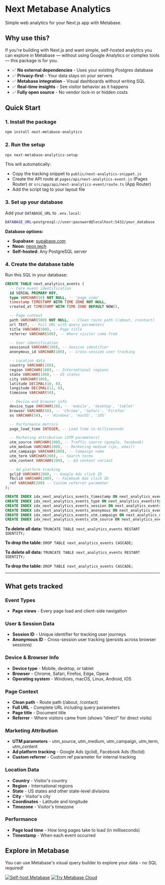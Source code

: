 # Next Metabase Analytics

Simple web analytics for your Next.js app with Metabase.

## Why use this?

If you're building with Next.js and want simple, self-hosted analytics you can explore in Metabase — without using Google Analytics or complex tools — this package is for you.

- ✅ **No external dependencies** - Uses your existing Postgres database
- ✅ **Privacy-first** - Your data stays on your servers
- ✅ **Metabase integration** - Visual dashboards without writing SQL
- ✅ **Real-time insights** - See visitor behavior as it happens
- ✅ **Fully open source** - No vendor lock-in or hidden costs

## Quick Start

### 1. Install the package

```bash
npm install next-metabase-analytics
```

### 2. Run the setup

```bash
npx next-metabase-analytics-setup
```

This will automatically:

- Copy the tracking snippet to `public/next-analytics-snippet.js`
- Create the API route at `pages/api/next-analytics-event.js` (Pages Router) or `src/app/api/next-analytics-event/route.ts` (App Router)
- Add the script tag to your layout file

### 3. Set up your database

Add your `DATABASE_URL` to `.env.local`:

```bash
DATABASE_URL=postgresql://user:password@localhost:5432/your_database
```

**Database options:**

- **Supabase**: [supabase.com](https://supabase.com)
- **Neon**: [neon.tech](https://neon.tech)
- **Self-hosted**: Any PostgreSQL server

### 4. Create the database table

Run this SQL in your database:

```sql
CREATE TABLE next_analytics_events (
  -- Core event identification
  id SERIAL PRIMARY KEY,
  type VARCHAR(50) NOT NULL, -- 'page_view'
  timestamp TIMESTAMP WITH TIME ZONE NOT NULL,
  created_at TIMESTAMP WITH TIME ZONE DEFAULT NOW(),

  -- Page context
  path VARCHAR(500) NOT NULL, -- Clean route path (/about, /contact)
  url TEXT, -- Full URL with query parameters
  title VARCHAR(500), -- Page title
  referrer VARCHAR(500), -- Where visitor came from

  -- User identification
  sessionid VARCHAR(100), -- Session identifier
  anonymous_id VARCHAR(100), -- Cross-session user tracking

  -- Location data
  country VARCHAR(100),
  region VARCHAR(100), -- International regions
  state VARCHAR(100), -- US states
  city VARCHAR(100),
  latitude DECIMAL(10, 8),
  longitude DECIMAL(11, 8),
  timezone VARCHAR(50),

  -- Device and browser info
  device_type VARCHAR(20), -- 'mobile', 'desktop', 'tablet'
  browser VARCHAR(50), -- 'Chrome', 'Safari', 'Firefox'
  os VARCHAR(50), -- 'Windows', 'macOS', 'iOS'

  -- Performance metrics
  page_load_time INTEGER, -- Load time in milliseconds

  -- Marketing attribution (UTM parameters)
  utm_source VARCHAR(200), -- Traffic source (google, facebook)
  utm_medium VARCHAR(200), -- Marketing medium (cpc, email)
  utm_campaign VARCHAR(200), -- Campaign name
  utm_term VARCHAR(200), -- Search terms
  utm_content VARCHAR(200), -- Ad content variant

  -- Ad platform tracking
  gclid VARCHAR(200), -- Google Ads click ID
  fbclid VARCHAR(200), -- Facebook Ads click ID
  ref VARCHAR(200) -- Custom referrer parameter
);

CREATE INDEX idx_next_analytics_events_timestamp ON next_analytics_events(timestamp);
CREATE INDEX idx_next_analytics_events_type ON next_analytics_events(type);
CREATE INDEX idx_next_analytics_events_session ON next_analytics_events(sessionid);
CREATE INDEX idx_next_analytics_events_anonymous ON next_analytics_events(anonymous_id);
CREATE INDEX idx_next_analytics_events_utm_campaign ON next_analytics_events(utm_campaign);
CREATE INDEX idx_next_analytics_events_utm_source ON next_analytics_events(utm_source);
```

**To delete all data:** `TRUNCATE TABLE next_analytics_events RESTART IDENTITY;`

**To drop the table:** `DROP TABLE next_analytics_events CASCADE;`

**To delete all data:** `TRUNCATE TABLE next_analytics_events RESTART IDENTITY;`

**To drop the table:** `DROP TABLE next_analytics_events CASCADE;`

---

## What gets tracked

### Event Types

- **Page views** - Every page load and client-side navigation

### User & Session Data

- **Session ID** - Unique identifier for tracking user journeys
- **Anonymous ID** - Cross-session user tracking (persists across browser sessions)

### Device & Browser Info

- **Device type** - Mobile, desktop, or tablet
- **Browser** - Chrome, Safari, Firefox, Edge, Opera
- **Operating system** - Windows, macOS, Linux, Android, iOS

### Page Context

- **Clean path** - Route path (/about, /contact)
- **Full URL** - Complete URL including query parameters
- **Page title** - Document title
- **Referrer** - Where visitors came from (shows "direct" for direct visits)

### Marketing Attribution

- **UTM parameters** - utm_source, utm_medium, utm_campaign, utm_term, utm_content
- **Ad platform tracking** - Google Ads (gclid), Facebook Ads (fbclid)
- **Custom referrer** - Custom ref parameter for internal tracking

### Location Data

- **Country** - Visitor's country
- **Region** - International regions
- **State** - US states and other state-level divisions
- **City** - Visitor's city
- **Coordinates** - Latitude and longitude
- **Timezone** - Visitor's timezone

### Performance

- **Page load time** - How long pages take to load (in milliseconds)
- **Timestamp** - When each event occurred

## Explore in Metabase

You can use Metabase's visual query builder to explore your data - no SQL required!

[![Self-host Metabase](https://img.shields.io/badge/Self--host-Metabase-blue?logo=metabase)](https://www.metabase.com/docs/latest/operations-guide/installing.html)
[![Try Metabase Cloud](https://img.shields.io/badge/Try%20Cloud-Metabase-brightgreen?logo=metabase)](https://www.metabase.com/start)

```

```
